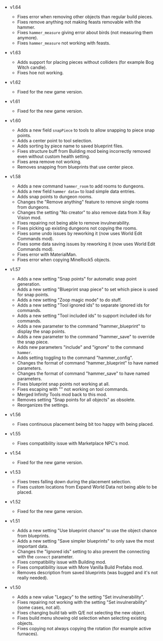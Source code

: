 - v1.64
  - Fixes error when removing other objects than regular build pieces.
  - Fixes remove anything not making feasts removable with the hammer.
  - Fixes `hammer_measure` giving error about birds (not measuring them anymore).
  - Fixes `hammer_measure` not working with feasts.

- v1.63
  - Adds support for placing pieces without colliders (for example Bog Witch candle).
  - Fixes hoe not working.

- v1.62
  - Fixed for the new game version.

- v1.61
  - Fixed for the new game version.

- v1.60
  - Adds a new field `snapPiece` to tools to allow snapping to piece snap points.
  - Adds a center point to tool selection.
  - Adds sorting by piece name to saved blueprint files.
  - Fixes structure buff from Building mod being incorrectly removed even without custom health setting.
  - Fixes area remove not working.
  - Removes snapping from blueprints that use center piece.

- v1.58
  - Adds a new command `hammer_room` to add rooms to dungeons.
  - Adds a new field `hammer data=` to load simple data entries.
  - Adds snap points to dungeon rooms.
  - Changes the "Remove anything" feature to remove single rooms from dungeons.
  - Changes the setting "No creator" to also remove data from X Ray Vision mod.
  - Fixes repairing not being able to remove invulnerability.
  - Fixes picking up existing dungeons not copying the rooms.
  - Fixes some undo issues by reworking it (now uses World Edit Commands mod).
  - Fixes some data saving issues by reworking it (now uses World Edit Commands mod).
  - Fixes error with MaterialMan.
  - Fixes error when copying MineRock5 objects.

- v1.57
  - Adds a new setting "Snap points" for automatic snap point generation.
  - Adds a new setting "Blueprint snap piece" to set which piece is used for snap points.
  - Adds a new setting "Zoop magic mode" to do stuff.
  - Adds a new setting "Tool ignored ids" to separate ignored ids for commands.
  - Adds a new setting "Tool included ids" to support included ids for commands.
  - Adds a new parameter to the command "hammer_blueprint" to display the snap points.
  - Adds a new parameter to the command "hammer_save" to override the snap piece.
  - Adds new parameters "include" and "ignore" to the command `hammer`.
  - Adds setting toggling to the command "hammer_config".
  - Changes the format of command "hammer_blueprint" to have named parameters.
  - Changes the format of command "hammer_save" to have named parameters.
  - Fixes blueprint snap points not working at all.
  - Fixes escaping with "" not working on tool commands.
  - Merged Infinity Tools mod back to this mod.
  - Removes setting "Snap points for all objects" as obsolete.
  - Reorganizes the settings.

- v1.56
  - Fixes continuous placement being bit too happy with being placed.

- v1.55
  - Fixes compatibility issue with Marketplace NPC's mod.

- v1.54
  - Fixed for the new game version.

- v1.53
  - Fixes trees falling down during the placement selection.
  - Fixes custom locations from Expand World Data not being able to be placed.

- v1.52
  - Fixed for the new game version.

- v1.51
  - Adds a new setting "Use blueprint chance" to use the object chance from blueprints.
  - Adds a new setting "Save simpler blueprints" to only save the most important data.
  - Changes the "Ignored ids" setting to also prevent the connecting with the `connect` parameter.
  - Fixes compatibility issue with Building mod.
  - Fixes compatibility issue with More Vanilla Build Prefabs mod.
  - Removes description from saved blueprints (was bugged and it's not really needed).

- v1.50
  - Adds a new value "Legacy" to the setting "Set invulnerability".
  - Fixes repairing not working with the setting "Set invulnerability" (some cases, not all).
  - Fixes changing build tab with Q/E not selecting the new object.
  - Fixes build menu showing old selection when selecting existing objects.
  - Fixes copying not always copying the rotation (for example active furnaces).
